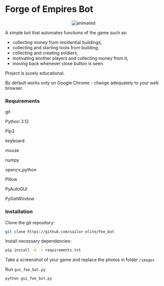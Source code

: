 # Forge of Empires Bot

<p align="center">
  <img src="https://github.com/sailor-elite/Foe_bot/blob/master/example.gif" alt="animated" />
</p>

A simple bot that automates functions of the game such as:
- collecting money from residential buildings,
- collecting and starting tools from building, 
- collecting and creating soldiers,
- motivating another players and collecting money from it,
- moving back whenever close button is seen.

Project is purely educational.

By default works only on Google Chrome - change adequately to your web browser.

### Requirements

git

Python 3.12

Pip3

keyboard

mouse

numpy

opencv_python

Pillow

PyAutoGUI

PyGetWindow

### Installation

Clone the git repository:

```bash
git clone https://github.com/sailor-elite/Foe_bot
```

Install necessary dependencies:

```bash
pip install -U -r requirements.txt
```

Take a screenshot of your game and replace the photos in folder ```/images``` 

Run ```gui_foe_bot.py```

```bash
python gui_foe_bot.py
```
